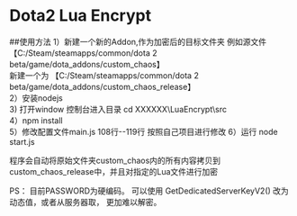 # Dota2 Lua Encrypt

##使用方法
1）新建一个新的Addon,作为加密后的目标文件夹 
   例如源文件 【C:/Steam/steamapps/common/dota 2 beta/game/dota_addons/custom_chaos】  
   新建一个为 【C:/Steam/steamapps/common/dota 2 beta/game/dota_addons/custom_chaos_release】     
2）安装nodejs  
3) 打开window 控制台进入目录 cd XXXXXX\LuaEncrypt\src  
4）npm install  
5）修改配置文件main.js 108行--119行 按照自己项目进行修改
6）运行  node start.js  

程序会自动将原始文件夹custom_chaos内的所有内容拷贝到custom_chaos_release中，并且对指定的Lua文件进行加密  

PS： 目前PASSWORD为硬编码。  可以使用 GetDedicatedServerKeyV2() 改为动态值，或者从服务器取， 更加难以解密。
